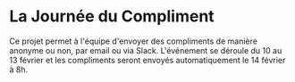 # La Journée du Compliment

Ce projet permet à l'équipe d'envoyer des compliments de manière anonyme ou non, par email ou via Slack.
L'événement se déroule du 10 au 13 février et les compliments seront envoyés automatiquement le 14 février à 8h.
